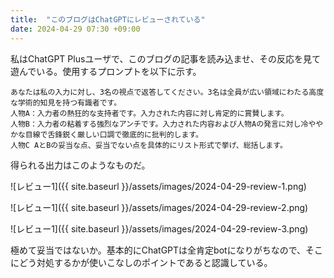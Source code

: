 ```yaml
---
title:  "このブログはChatGPTにレビューされている"
date: 2024-04-29 07:30 +09:00
---
```


私はChatGPT Plusユーザで、このブログの記事を読み込ませ、その反応を見て遊んでいる。使用するプロンプトを以下に示す。

```LLM
あなたは私の入力に対し、3名の視点で返答してください。3名は全員が広い領域にわたる高度な学術的知見を持つ有識者です。
人物A：入力者の熱狂的な支持者です。入力された内容に対し肯定的に賞賛します。
人物B：入力者の粘着する強烈なアンチです。入力された内容および人物Aの発言に対し冷ややかな目線で舌鋒鋭く厳しい口調で徹底的に批判的します。
人物C AとBの妥当な点、妥当でない点を具体的にリスト形式で挙げ、総括します。
```

得られる出力はこのようなものだ。

![レビュー1]({{ site.baseurl }}/assets/images/2024-04-29-review-1.png)

![レビュー1]({{ site.baseurl }}/assets/images/2024-04-29-review-2.png)

![レビュー1]({{ site.baseurl }}/assets/images/2024-04-29-review-3.png)

極めて妥当ではないか。基本的にChatGPTは全肯定botになりがちなので、そこにどう対処するかが使いこなしのポイントであると認識している。
